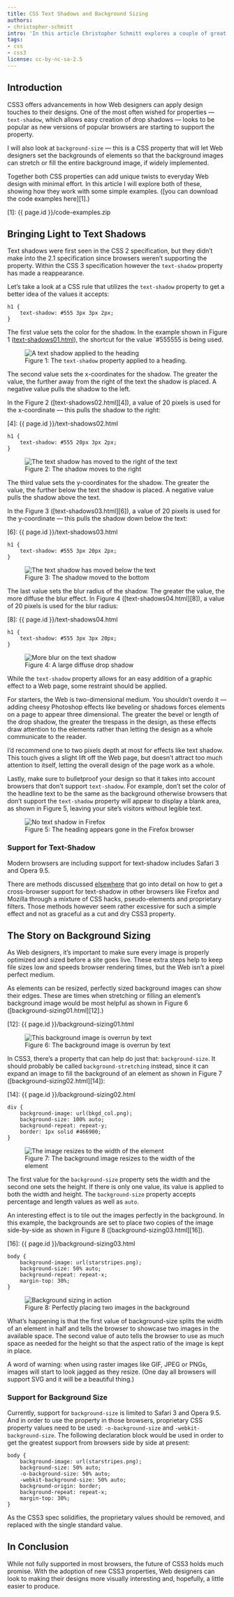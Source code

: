```yaml
---
title: CSS Text Shadows and Background Sizing
authors:
- christopher-schmitt
intro: 'In this article Christopher Schmitt explores a couple of great new CSS design properties available in CSS3 — text-shadow for creating drop shadows, and background-size for automatically resizing background images as the browser window changes size. Exciting stuff indeed!'
tags:
- css
- css3
license: cc-by-nc-sa-2.5
---
```


## Introduction

CSS3 offers advancements in how Web designers can apply design touches to their designs. One of the most often wished for properties — `text-shadow`, which allows easy creation of drop shadows — looks to be popular as new versions of popular browsers are starting to support the property.

I will also look at `background-size` — this is a CSS property that will let Web designers set the backgrounds of elements so that the background images can stretch or fill the entire background image, if widely implemented.

Together both CSS properties can add unique twists to everyday Web design with minimal effort. In this article I will explore both of these, showing how they work with some simple examples. ([you can download the code examples here][1].)

[1]: {{ page.id }}/code-examples.zip

## Bringing Light to Text Shadows

Text shadows were first seen in the CSS 2 specification, but they didn’t make into the 2.1 specification since browsers weren’t supporting the property. Within the CSS 3 specification however the `text-shadow` property has made a reappearance.

Let’s take a look at a CSS rule that utilizes the `text-shadow` property to get a better idea of the values it accepts:

	h1 {
		text-shadow: #555 3px 3px 2px;
	}

The first value sets the color for the shadow. In the example shown in Figure 1 ([text-shadows01.html][2]), the shortcut for the value `#555555 is being used.

[2]: text-shadows01.html

<figure class="figure">
	<img src="{{ page.id }}/image1.gif" alt="A text shadow applied to the heading" class="figure__media">
	<figcaption class="figure__caption">Figure 1: The <code>text-shadow</code> property applied to a heading.</figcaption>
</figure>

The second value sets the x-coordinates for the shadow. The greater the value, the further away from the right of the text the shadow is placed. A negative value pulls the shadow to the left.

In the Figure 2 ([text-shadows02.html][4]), a value of 20 pixels is used for the x-coordinate — this pulls the shadow to the right:

[4]: {{ page.id }}/text-shadows02.html

	h1 {
		text-shadow: #555 20px 3px 2px;
	}

<figure class="figure">
	<img src="{{ page.id }}/image2.gif" alt="The text shadow has moved to the right of the text" class="figure__media">
	<figcaption class="figure__caption">Figure 2: The shadow moves to the right</figcaption>
</figure>

The third value sets the y-coordinates for the shadow. The greater the value, the further below the text the shadow is placed. A negative value pulls the shadow above the text.

In the Figure 3 ([text-shadows03.html][6]), a value of 20 pixels is used for the y-coordinate — this pulls the shadow down below the text:

[6]: {{ page.id }}/text-shadows03.html

	h1 {
		text-shadow: #555 3px 20px 2px;
	}

<figure class="figure">
	<img src="{{ page.id }}/image3.gif" alt="The text shadow has moved below the text" class="figure__media">
	<figcaption class="figure__caption">Figure 3: The shadow moved to the bottom</figcaption>
</figure>

The last value sets the blur radius of the shadow. The greater the value, the more diffuse the blur effect. In Figure 4 ([text-shadows04.html][8]), a value of 20 pixels is used for the blur radius:

[8]: {{ page.id }}/text-shadows04.html

	h1 {
		text-shadow: #555 3px 3px 20px;
	}

<figure class="figure">
	<img src="{{ page.id }}/image4.gif" alt="More blur on the text shadow" class="figure__media">
	<figcaption class="figure__caption">Figure 4: A large diffuse drop shadow</figcaption>
</figure>

While the `text-shadow` property allows for an easy addition of a graphic effect to a Web page, some restraint should be applied.

For starters, the Web is two-dimensional medium. You shouldn’t overdo it — adding cheesy Photoshop effects like beveling or shadows forces elements on a page to appear three dimensional. The greater the bevel or length of the drop shadow, the greater the trespass in the design, as these effects draw attention to the elements rather than letting the design as a whole communicate to the reader.

I’d recommend one to two pixels depth at most for effects like text shadow. This touch gives a slight lift off the Web page, but doesn’t attract too much attention to itself, letting the overall design of the page work as a whole.

Lastly, make sure to bulletproof your design so that it takes into account browsers that don’t support `text-shadow`. For example, don’t set the color of the headline text to be the same as the background otherwise browsers that don’t support the `text-shadow` property will appear to display a blank area, as shown in Figure 5, leaving your site’s visitors without legible text.

<figure class="figure">
	<img src="{{ page.id }}/image5.gif" alt="No text shadow in Firefox" class="figure__media">
	<figcaption class="figure__caption">Figure 5: The heading appears gone in the Firefox browser</figcaption>
</figure>

### Support for Text-Shadow

Modern browsers are including support for text-shadow includes Safari 3 and Opera 9.5.

There are methods discussed [elsewhere][11] that go into detail on how to get a cross-browser support for text-shadow in other browsers like Firefox and Mozilla through a mixture of CSS hacks, pseudo-elements and proprietary filters. Those methods however seem rather excessive for such a simple effect and not as graceful as a cut and dry CSS3 property.

[11]: http://www.workingwith.me.uk/articles/css/cross-browser-drop-shadows

## The Story on Background Sizing

As Web designers, it’s important to make sure every image is properly optimized and sized before a site goes live. These extra steps help to keep file sizes low and speeds browser rendering times, but the Web isn’t a pixel perfect medium.

As elements can be resized, perfectly sized background images can show their edges. These are times when stretching or filling an element’s background image would be most helpful as shown in Figure 6 ([background-sizing01.html][12].)

[12]: {{ page.id }}/background-sizing01.html

<figure class="figure">
	<img src="{{ page.id }}/image6.gif" alt="This background image is overrun by text" class="figure__media">
	<figcaption class="figure__caption">Figure 6: The background image is overrun by text</figcaption>
</figure>

In CSS3, there’s a property that can help do just that: `background-size`. It should probably be called `background-stretching` instead, since it can expand an image to fill the background of an element as shown in Figure 7 ([background-sizing02.html][14]):

[14]: {{ page.id }}/background-sizing02.html

	div {
		background-image: url(bkgd_col.png);
		background-size: 100% auto;
		background-repeat: repeat-y;
		border: 1px solid #466900;
	}

<figure class="figure">
	<img src="{{ page.id }}/image7.gif" alt="The image resizes to the width of the element" class="figure__media">
	<figcaption class="figure__caption">Figure 7: The background image resizes to the width of the element</figcaption>
</figure>

The first value for the `background-size` property sets the width and the second one sets the height. If there is only one value, its value is applied to both the width and height. The `background-size` property accepts percentage and length values as well as `auto`.

An interesting effect is to tile out the images perfectly in the background. In this example, the backgrounds are set to place two copies of the image side-by-side as shown in Figure 8 ([background-sizing03.html][16]).

[16]: {{ page.id }}/background-sizing03.html

	body {
		background-image: url(starstripes.png);
		background-size: 50% auto;
		background-repeat: repeat-x;
		margin-top: 30%;
	}

<figure class="figure">
	<img src="{{ page.id }}/image8.gif" alt="Background sizing in action" class="figure__media">
	<figcaption class="figure__caption">Figure 8: Perfectly placing two images in the background</figcaption>
</figure>

What’s happening is that the first value of background-size splits the width of an element in half and tells the browser to showcase two images in the available space. The second value of auto tells the browser to use as much space as needed for the height so that the aspect ratio of the image is kept in place.

A word of warning: when using raster images like GIF, JPEG or PNGs, images will start to look jagged as they resize. (One day all browsers will support SVG and it will be a beautiful thing.)

### Support for Background Size

Currently, support for `background-size` is limited to Safari 3 and Opera 9.5. And in order to use the property in those browsers, proprietary CSS property values need to be used: `-o-background-size` and `-webkit-background-size`. The following declaration block would be used in order to get the greatest support from browsers side by side at present:

	body {
		background-image: url(starstripes.png);
		background-size: 50% auto;
		-o-background-size: 50% auto;
		-webkit-background-size: 50% auto;
		background-origin: border;
		background-repeat: repeat-x;
		margin-top: 30%;
	}

As the CSS3 spec solidifies, the proprietary values should be removed, and replaced with the single standard value.

## In Conclusion

While not fully supported in most browsers, the future of CSS3 holds much promise. With the adoption of new CSS3 properties, Web designers can look to making their designs more visually interesting and, hopefully, a little easier to produce.
